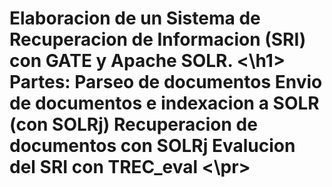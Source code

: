 <h1>Elaboracion de un Sistema de Recuperacion de Informacion (SRI) con GATE y Apache SOLR.
<\h1>
<pr>
Partes:
	Parseo de documentos
	Envio de documentos e indexacion a SOLR (con SOLRj)
	Recuperacion de documentos con SOLRj
	Evalucion del SRI con TREC_eval
<\pr>